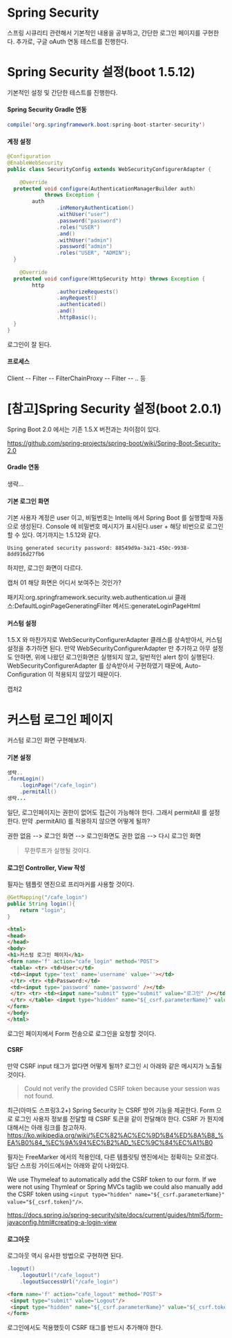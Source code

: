 # Spring Security
스프링 시큐리티 관련해서 기본적인 내용을 공부하고, 간단한 로그인 페이지를 구현한다. 추가로, 구글 oAuth 연동 테스트를 진행한다. 


# Spring Security 설정(boot 1.5.12)
기본적인 설정 및 간단한 테스트를 진행한다. 

#### Spring Security Gradle 연동

```java
compile('org.springframework.boot:spring-boot-starter-security')
```

#### 계정 설정

```java
@Configuration  
@EnableWebSecurity  
public class SecurityConfig extends WebSecurityConfigurerAdapter {  
  
    @Override  
  protected void configure(AuthenticationManagerBuilder auth)  
            throws Exception {  
        auth  
                .inMemoryAuthentication()  
                .withUser("user")  
                .password("password")  
                .roles("USER")  
                .and()  
                .withUser("admin")  
                .password("admin")  
                .roles("USER", "ADMIN");  
  }  
  
    @Override  
  protected void configure(HttpSecurity http) throws Exception {  
        http  
                .authorizeRequests()  
                .anyRequest()  
                .authenticated()  
                .and()  
                .httpBasic();  
  }  
}
```
로그인이 잘 된다. 

#### 프로세스

Client -- Filter -- FilterChainProxy -- Filter -- .. 등


# [참고]Spring Security 설정(boot 2.0.1)
Spring Boot 2.0 에서는 기존 1.5.X 버전과는 차이점이 있다. 

https://github.com/spring-projects/spring-boot/wiki/Spring-Boot-Security-2.0

#### Gradle 연동
생략...


#### 기본 로그인 화면
기본 사용자 계정은 user 이고, 비밀번호는 Intellij 에서 Spring Boot 를 실행할때 자동으로 생성된다. Console 에 비밀번호 메시지가 표시된다.user + 해당 비번으로 로그인할 수 있다.  여기까지는 1.5.12와 같다. 
```
Using generated security password: 88549d9a-3a21-450c-9938-8dd916d27fb6
```

하지만, 로그인 화면이 다르다.

캡처 01
해당 화면은 어디서 보여주는 것인가? 

패키지:org.springframework.security.web.authentication.ui 
클래스:DefaultLoginPageGeneratingFilter
메서드:generateLoginPageHtml

#### 커스텀 설정
1.5.X 와 마찬가지로 WebSecurityConfigurerAdapter 클래스를 상속받아서, 커스텀 설정을 추가하면 된다. 만약 WebSecurityConfigurerAdapter 만 추가하고 아무 설정도 안하면, 위에 나왔던 로그인화면은 실행되지 않고, 일반적인 alert 창이 실행된다.  WebSecurityConfigurerAdapter 를 상속받아서 구현하였기 때문에, Auto-Configuration 이 적용되지 않았기 때문이다. 

캡처2


# 커스텀 로그인 페이지
커스텀 로그인 화면 구현해보자. 

#### 기본 설정
```java
생략..
.formLogin()  
    .loginPage("/cafe_login")  
    .permitAll()
생략...
```

일단, 로그인페이지는 권한이 없어도 접근이 가능해야 한다. 그래서 permitAll 를 설정한다. 만약  .permitAll() 를 적용하지 않으면 어떻게 될까? 

권한 없음 --> 로그인 화면 --> 로그인화면도 권한 없음 --> 다시 로그인 화면

> 무한루프가 실행될 것이다. 

#### 로그인 Controller, View 작성
필자는 템플릿 엔진으로 프리마커를 사용할 것이다. 
```java
@GetMapping("/cafe_login")  
public String login(){  
    return "login";  
}
```

```html
<html>  
<head>  
</head>  
<body>  
<h1>커스텀 로그인 페이지</h1>  
<form name='f' action="cafe_login" method='POST'>  
 <table> <tr> <td>User:</td>  
 <td><input type='text' name='username' value=''></td>  
 </tr> <tr> <td>Password:</td>  
 <td><input type='password' name='password' /></td>  
 </tr> <tr> <td><input name="submit" type="submit" value="로그인" /></td>  
 </tr> </table> <input type="hidden" name="${_csrf.parameterName}" value="${_csrf.token}"/>  
</form>  
</body>  
</html>
```

로그인 페이지에서 Form 전송으로 로그인을 요청할 것이다. 


#### CSRF 
만약 CSRF input 태그가 없다면 어떻게 될까? 로그인 시 아래와 같은 메시지가 노출될 것이다. 

> Could not verify the provided CSRF token because your session was not found.

최근(아마도 스프링3.2+) Spring Security 는 CSRF 방어 기능을 제공한다. Form 으로 로그인 사용자 정보를 전달할 때 CSRF 토큰을 같이 전달해야 한다. CSRF 가 뭔지에 대해서는 아래 링크를 참고하자. 
https://ko.wikipedia.org/wiki/%EC%82%AC%EC%9D%B4%ED%8A%B8_%EA%B0%84_%EC%9A%94%EC%B2%AD_%EC%9C%84%EC%A1%B0

필자는 FreeMarker 에서의 적용인데, 다른 템플릿팅 엔진에서는 정확히는 모르겠다. 일단 스프링 가이드에서는 아래와 같이 나와있다. 

We use Thymeleaf to automatically add the CSRF token to our form. If we were not using Thymleaf or Spring MVCs taglib we could also manually add the CSRF token using `<input type="hidden" name="${_csrf.parameterName}" value="${_csrf.token}"/>`.

https://docs.spring.io/spring-security/site/docs/current/guides/html5/form-javaconfig.html#creating-a-login-view


#### 로그아웃
로그아웃 역시 유사한 방법으로 구현하면 된다. 

```java
.logout()  
    .logoutUrl("/cafe_logout")  
    .logoutSuccessUrl("/cafe_login")
```

```html
<form name='f' action="cafe_logout" method='POST'>  
 <input type="submit" value="Logout"/>  
 <input type="hidden" name="${_csrf.parameterName}" value="${_csrf.token}"/>  
</form>
```
로그인에서도 적용했듯이 CSRF 태그를 반드시 추가해야 한다. 











